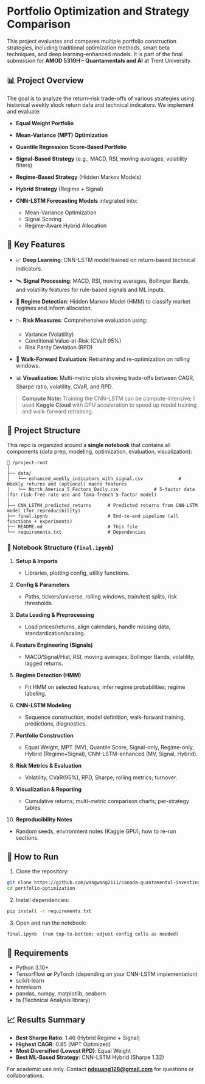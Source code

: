 # Portfolio Optimization and Strategy Comparison

This project evaluates and compares multiple portfolio construction strategies, including traditional optimization methods, smart beta techniques, and deep learning–enhanced models. It is part of the final submission for **AMOD 5310H – Quantamentals and AI** at Trent University.

## 📊 Project Overview

The goal is to analyze the return–risk trade-offs of various strategies using historical weekly stock return data and technical indicators. We implement and evaluate:

* **Equal Weight Portfolio**
* **Mean-Variance (MPT) Optimization**
* **Quantile Regression Score-Based Portfolio**
* **Signal-Based Strategy** (e.g., MACD, RSI, moving averages, volatility filters)
* **Regime-Based Strategy** (Hidden Markov Models)
* **Hybrid Strategy** (Regime + Signal)
* **CNN-LSTM Forecasting Models** integrated into:

  * Mean-Variance Optimization
  * Signal Scoring
  * Regime-Aware Hybrid Allocation

## 🧠 Key Features

* 📈 **Deep Learning**: CNN-LSTM model trained on return-based technical indicators.
* 🛰️ **Signal Processing**: MACD, RSI, moving averages, Bollinger Bands, and volatility features for rule-based signals and ML inputs.
* 🧠 **Regime Detection**: Hidden Markov Model (HMM) to classify market regimes and inform allocation.
* 📉 **Risk Measures**: Comprehensive evaluation using:

  * Variance (Volatility)
  * Conditional Value-at-Risk (CVaR 95%)
  * Risk Parity Deviation (RPD)
* 🔁 **Walk-Forward Evaluation**: Retraining and re-optimization on rolling windows.
* 📊 **Visualization**: Multi-metric plots showing trade-offs between CAGR, Sharpe ratio, volatility, CVaR, and RPD.

> **Compute Note:** Training the CNN-LSTM can be compute-intensive; I used **Kaggle Cloud** with GPU acceleration to speed up model training and walk-forward retraining.

## 📂 Project Structure

This repo is organized around a **single notebook** that contains all components (data prep, modeling, optimization, evaluation, visualization):

```
📁 /project-root
│
├── data/
│   └── enhanced_weekly_indicators_with_signal.csv             # Weekly returns and (optional) macro features
│   └── North_America_5_Factors_Daily.csv             # 5-factor data (for risk-free rate use and fama-french 5-factor model)
│
├── CNN_LSTM4_predicted_returns      # Predicted returns from CNN-LSTM model (for reproducibility)
├── final.ipynb                      # End-to-end pipeline (all functions + experiments)
├── README.md                        # This file
└── requirements.txt                 # Dependencies
```

### 📓 Notebook Structure (`final.ipynb`)

1. **Setup & Imports**

   * Libraries, plotting config, utility functions.
2. **Config & Parameters**

   * Paths, tickers/universe, rolling windows, train/test splits, risk thresholds.
3. **Data Loading & Preprocessing**

   * Load prices/returns, align calendars, handle missing data, standardization/scaling.
4. **Feature Engineering (Signals)**

   * MACD/Signal/Hist, RSI, moving averages, Bollinger Bands, volatility, lagged returns.
5. **Regime Detection (HMM)**

   * Fit HMM on selected features; infer regime probabilities; regime labeling.
6. **CNN-LSTM Modeling**

   * Sequence construction, model definition, walk-forward training, predictions, diagnostics.
7. **Portfolio Construction**

   * Equal Weight, MPT (MV), Quantile Score, Signal-only, Regime-only, Hybrid (Regime+Signal),
     CNN-LSTM-enhanced (MV, Signal, Hybrid).
8. **Risk Metrics & Evaluation**

   * Volatility, CVaR(95%), RPD, Sharpe; rolling metrics; turnover.
9. **Visualization & Reporting**

   * Cumulative returns; multi-metric comparison charts; per-strategy tables.
10. **Reproducibility Notes**

* Random seeds, environment notes (Kaggle GPU), how to re-run sections.

## 🚀 How to Run

1. Clone the repository:

```bash
git clone https://github.com/wangwang2111/canada-quantamental-investing-strategies
cd portfolio-optimization
```

2. Install dependencies:

```bash
pip install -r requirements.txt
```

3. Open and run the notebook:

```text
final.ipynb  (run top-to-bottom; adjust config cells as needed)
```

## 🧪 Requirements

* Python 3.10+
* TensorFlow **or** PyTorch (depending on your CNN-LSTM implementation)
* scikit-learn
* hmmlearn
* pandas, numpy, matplotlib, seaborn
* ta (Technical Analysis library)

## 📈 Results Summary

* **Best Sharpe Ratio**: 1.46 (Hybrid Regime + Signal)
* **Highest CAGR**: 0.85 (MPT Optimized)
* **Most Diversified (Lowest RPD)**: Equal Weight
* **Best ML-Based Strategy**: CNN-LSTM Hybrid (Sharpe 1.32)

For academic use only. Contact **[ndquang126@gmail.com](mailto:ndquang126@gmail.com)** for questions or collaborations.
